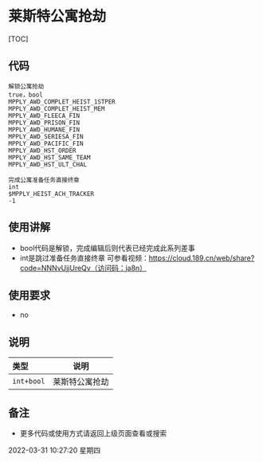 # 莱斯特公寓抢劫

[TOC]

## 代码

```
解锁公寓抢劫
true，bool
MPPLY_AWD_COMPLET_HEIST_1STPER
MPPLY_AWD_COMPLET_HEIST_MEM
MPPLY_AWD_FLEECA_FIN
MPPLY_AWD_PRISON_FIN
MPPLY_AWD_HUMANE_FIN
MPPLY_AWD_SERIESA_FIN
MPPLY_AWD_PACIFIC_FIN
MPPLY_AWD_HST_ORDER
MPPLY_AWD_HST_SAME_TEAM
MPPLY_AWD_HST_ULT_CHAL

完成公寓准备任务直接终章
int
$MPPLY_HEIST_ACH_TRACKER  
-1

```

## 使用讲解
- bool代码是解锁，完成编辑后则代表已经完成此系列差事
- int是跳过准备任务直接终章
可参看视频：https://cloud.189.cn/web/share?code=NNNvUjjUreQv（访问码：ja8n）

## 使用要求
- no



## 说明

|类型|说明|
|:-----|-----                           |
|`int+bool`  |莱斯特公寓抢劫 |


## 备注

- 更多代码或使用方式请返回上级页面查看或搜索

2022-03-31 10:27:20 星期四
